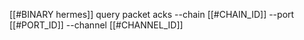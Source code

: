 [[#BINARY hermes]] query packet acks --chain [[#CHAIN_ID]] --port [[#PORT_ID]] --channel [[#CHANNEL_ID]]
